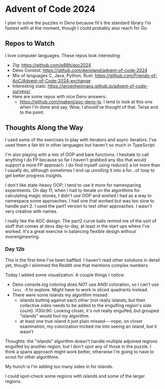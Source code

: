 # Advent of Code 2024

I plan to solve the puzzles in Deno because fit's the standard library I'm fastest with at the moment, though I could probably also reach for Go.

## Repos to Watch

I love computer languages. These repos look interesting:

- Zig: https://github.com/p88h/aoc2024
- Deno Contest: https://github.com/denoland/advent-of-code-2024
- Mix of languages C, Java, Python, Rust: https://github.com/Friends-of-AoC/Advent-of-Code-2024-exchange
- Interesting stats: https://jeroenheijmans.github.io/advent-of-code-surveys/
- Here are some repos with nice Deno answers:
  - https://github.com/mabenj/aoc-deno-ts: I tend to look at this one when I'm done and say, Wow, I should've thought of that. Terse and to the point.

## Thoughts Along the Way

I used some of the exercises to play with iterators and async iterators. I've used them a fair bit in other languages but haven't so much in TypeScript.

I'm also playing with a mix of OOP and bare functions. I hesitate to call anything I do FP because so far I haven't grabbed any libs that would support a more FP approach. I do find myself using reduce() a lot more than I usually do, although sometimes I end up unrolling it into a for...of loop to get better progress insights.

I don't like state-heavy OOP; I tend to use it more for namespacing experiments. On day 11, when I had to iterate on the algorithms for calculating magic stones, I didn't use OOP and wished I had as a way to namespace some approaches. I had one that worked but was too slow to handle part 2. I used the part1 version to test other approaches. I wasn't very creative with names.

I really like the AOC design. The part2 curve balls remind me of the sort of stuff that comes at devs day-to-day, at least in the start ups where I've worked. It's a great exercise in balancing flexible design without overengineering.

### Day 12b

This is the first time I've been baffled. I haven't read other solutions in detail yet, though I skimmed the Reddit one that mentions complex numbers.

Today I added some visualization. A couple things I notice:

- Deno console.log coloring does NOT use ANSI coloration, so I can't use `less -R` to explore. Might have to work in sliced quadrants instead.
- There were some islands my algorithm missed:
  - islands butting against each other (not really islands, but their collective sides needs to be added to the engulfing region's side count). l130c90. Looking closer, it's not really engulfed, but grouped "islands" would fool my algorithm.
  - at least one true island it just plain missed---nope, on closer examination, my colorization tricked me into seeing an island, but it wasn't

Thoughts: the "islands" algorithm doesn't handle multiple adjoined regions engulfed by another region, but I don't spot any of those in the puzzle. I think a spans approach might work better, otherwise I'm going to have to scout for other algorithms.

My hunch is I'm adding too many sides in for islands.

I could spot-check some regions with islands and some of the larger regions.
